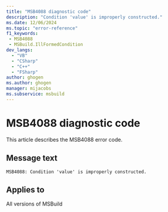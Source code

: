 ```yaml
---
title: "MSB4088 diagnostic code"
description: "Condition 'value' is improperly constructed."
ms.date: 12/06/2024
ms.topic: "error-reference"
f1_keywords:
 - MSB4088
 - MSBuild.IllFormedCondition
dev_langs:
  - "VB"
  - "CSharp"
  - "C++"
  - "FSharp"
author: ghogen
ms.author: ghogen
manager: mijacobs
ms.subservice: msbuild
---
```


# MSB4088 diagnostic code

<!-- :::ErrorDefinitionDescription::: -->
<!-- :::editable-content name="introDescription"::: -->
This article describes the MSB4088 error code.
<!-- :::editable-content-end::: -->

## Message text

```output
MSB4088: Condition 'value' is improperly constructed.
```

<!-- :::editable-content name="postOutputDescription"::: -->
<!--
{StrBegin="MSB4088: "}
-->
<!-- :::editable-content-end::: -->
<!-- :::ErrorDefinitionDescription-end::: -->

## Applies to

All versions of MSBuild
